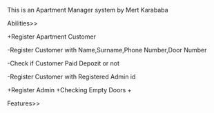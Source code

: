 This is an Apartment Manager system by Mert Karababa



Abilities>>


+Register Apartment Customer

 -Register Customer with Name,Surname,Phone Number,Door Number
 
 -Check if Customer Paid Depozit or not
 
 -Register Customer with Registered Admin id
 
+Register Admin 
+Checking Empty Doors
+



Features>>
